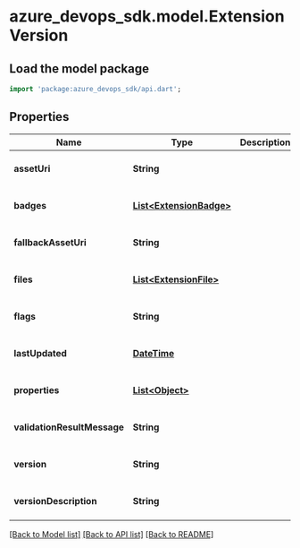 # azure_devops_sdk.model.ExtensionVersion

## Load the model package
```dart
import 'package:azure_devops_sdk/api.dart';
```

## Properties
Name | Type | Description | Notes
------------ | ------------- | ------------- | -------------
**assetUri** | **String** |  | [optional] [default to null]
**badges** | [**List&lt;ExtensionBadge&gt;**](ExtensionBadge.md) |  | [optional] [default to []]
**fallbackAssetUri** | **String** |  | [optional] [default to null]
**files** | [**List&lt;ExtensionFile&gt;**](ExtensionFile.md) |  | [optional] [default to []]
**flags** | **String** |  | [optional] [default to null]
**lastUpdated** | [**DateTime**](DateTime.md) |  | [optional] [default to null]
**properties** | [**List&lt;Object&gt;**](Object.md) |  | [optional] [default to []]
**validationResultMessage** | **String** |  | [optional] [default to null]
**version** | **String** |  | [optional] [default to null]
**versionDescription** | **String** |  | [optional] [default to null]

[[Back to Model list]](../README.md#documentation-for-models) [[Back to API list]](../README.md#documentation-for-api-endpoints) [[Back to README]](../README.md)


